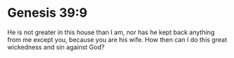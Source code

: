 # Genesis 39:9

He is not greater in this house than I am, nor has he kept back anything from me except you, because you are his wife. How then can I do this great wickedness and sin against God?
